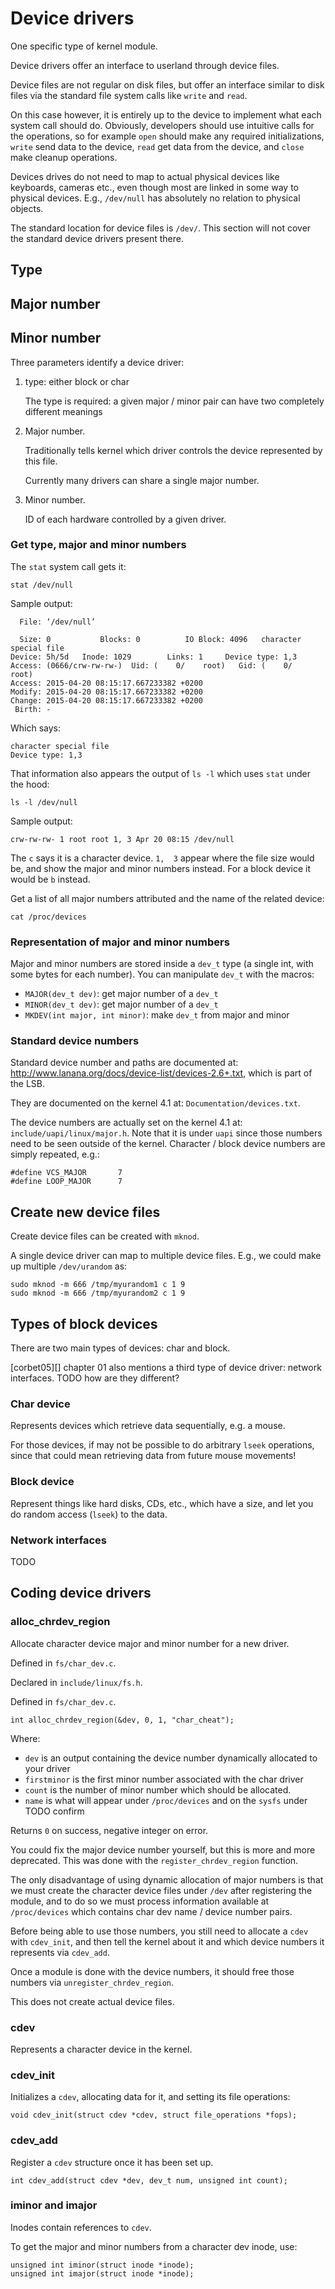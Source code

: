 # Device drivers

One specific type of kernel module.

Device drivers offer an interface to userland through device files.

Device files are not regular on disk files, but offer an interface similar to disk files via the standard file system calls like `write` and `read`.

On this case however, it is entirely up to the device to implement what each system call should do. Obviously, developers should use intuitive calls for the operations, so for example `open` should make any required initializations, `write` send data to the device, `read` get data from the device, and `close` make cleanup operations.

Devices drives do not need to map to actual physical devices like keyboards, cameras etc., even though most are linked in some way to physical devices. E.g., `/dev/null` has absolutely no relation to physical objects.

The standard location for device files is `/dev/`. This section will not cover the standard device drivers present there.

## Type

## Major number

## Minor number

Three parameters identify a device driver:

1.  type: either block or char

    The type is required: a given major / minor pair can have two completely different meanings

1.  Major number.

    Traditionally tells kernel which driver controls the device represented by this file.

    Currently many drivers can share a single major number.

1.  Minor number.

    ID of each hardware controlled by a given driver.

### Get type, major and minor numbers

The `stat` system call gets it:

    stat /dev/null

Sample output:

      File: ‘/dev/null’

      Size: 0           Blocks: 0          IO Block: 4096   character special file
    Device: 5h/5d   Inode: 1029        Links: 1     Device type: 1,3
    Access: (0666/crw-rw-rw-)  Uid: (    0/    root)   Gid: (    0/    root)
    Access: 2015-04-20 08:15:17.667233382 +0200
    Modify: 2015-04-20 08:15:17.667233382 +0200
    Change: 2015-04-20 08:15:17.667233382 +0200
     Birth: -

Which says:

    character special file
    Device type: 1,3

That information also appears the output of `ls -l` which uses `stat` under the hood:

    ls -l /dev/null

Sample output:

    crw-rw-rw- 1 root root 1, 3 Apr 20 08:15 /dev/null

The `c` says it is a character device. `1,  3` appear where the file size would be, and show the major and minor numbers instead. For a block device it would be `b` instead.

Get a list of all major numbers attributed and the name of the related device:

    cat /proc/devices

### Representation of major and minor numbers

Major and minor numbers are stored inside a `dev_t` type (a single int, with some bytes for each number). You can manipulate `dev_t` with the macros:

- `MAJOR(dev_t dev)`: get major number of a `dev_t`
- `MINOR(dev_t dev)`: get major number of a `dev_t`
- `MKDEV(int major, int minor)`: make `dev_t` from major and minor

### Standard device numbers

Standard device number and paths are documented at: <http://www.lanana.org/docs/device-list/devices-2.6+.txt>, which is part of the LSB.

They are documented on the kernel 4.1 at: `Documentation/devices.txt`.

The device numbers are actually set on the kernel 4.1 at: `include/uapi/linux/major.h`. Note that it is under `uapi` since those numbers need to be seen outside of the kernel. Character / block device numbers are simply repeated, e.g.:

    #define VCS_MAJOR       7
    #define LOOP_MAJOR      7

## Create new device files

Create device files can be created with `mknod`.

A single device driver can map to multiple device files. E.g., we could make up multiple `/dev/urandom` as:

    sudo mknod -m 666 /tmp/myurandom1 c 1 9
    sudo mknod -m 666 /tmp/myurandom2 c 1 9

## Types of block devices

There are two main types of devices: char and block.

[corbet05][] chapter 01 also mentions a third type of device driver: network interfaces. TODO how are they different?

### Char device

Represents devices which retrieve data sequentially, e.g. a mouse.

For those devices, if may not be possible to do arbitrary `lseek` operations, since that could mean retrieving data from future mouse movements!

### Block device

Represent things like hard disks, CDs, etc., which have a size, and let you do random access (`lseek`) to the data.

### Network interfaces

TODO

## Coding device drivers

### alloc_chrdev_region

Allocate character device major and minor number for a new driver.

Defined in `fs/char_dev.c`.

Declared in `include/linux/fs.h`.

Defined in `fs/char_dev.c`.

    int alloc_chrdev_region(&dev, 0, 1, "char_cheat");

Where:

- `dev` is an output containing the device number dynamically allocated to your driver
- `firstminor` is the first minor number associated with the char driver
- `count` is the number of minor number which should be allocated.
- `name` is what will appear under `/proc/devices` and on the `sysfs` under TODO confirm

Returns `0` on success, negative integer on error.

You could fix the major device number yourself, but this is more and more deprecated. This was done with the `register_chrdev_region` function.

The only disadvantage of using dynamic allocation of major numbers is that we must create the character device files under `/dev` after registering the module, and to do so we must process information available at `/proc/devices` which contains char dev name / device number pairs.

Before being able to use those numbers, you still need to allocate a `cdev` with `cdev_init`, and then tell the kernel about it and which device numbers it represents via `cdev_add`.

Once a module is done with the device numbers, it should free those numbers via `unregister_chrdev_region`.

This does not create actual device files.

### cdev

Represents a character device in the kernel.

### cdev_init

Initializes a `cdev`, allocating data for it, and setting its file operations:

    void cdev_init(struct cdev *cdev, struct file_operations *fops);

### cdev_add

Register a `cdev` structure once it has been set up.

    int cdev_add(struct cdev *dev, dev_t num, unsigned int count);

### iminor and imajor

Inodes contain references to `cdev`.

To get the major and minor numbers from a character dev inode, use:

    unsigned int iminor(struct inode *inode);
    unsigned int imajor(struct inode *inode);
